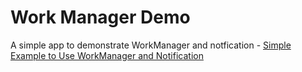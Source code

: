 # Work Manager Demo

A simple app to demonstrate WorkManager and notfication - [Simple Example to Use WorkManager and Notification](https://vtsen.hashnode.dev/simple-example-to-use-workmanager-and-notification)
